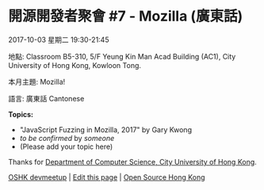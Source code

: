 # 開源開發者聚會 #7 - Mozilla (廣東話)

2017-10-03 星期二 19:30-21:45

地點: Classroom B5-310, 5/F Yeung Kin Man Acad Building (AC1), City University of Hong Kong, Kowloon Tong.

本月主題: Mozilla!

語言: 廣東話 Cantonese

**Topics:**

* "JavaScript Fuzzing in Mozilla, 2017" by Gary Kwong
* *to be confirmed* by *someone*
* (Please add your topic here)

Thanks for [Department of Computer Science, City University of Hong Kong](http://cs.cityu.edu.hk/).

[OSHK devmeetup](http://devmeetup.opensource.hk) | [Edit this page](https://github.com/opensourcehk/devmeetup/tree/master/2017/10/README.md) | [Open Source Hong Kong](https://opensource.hk)
